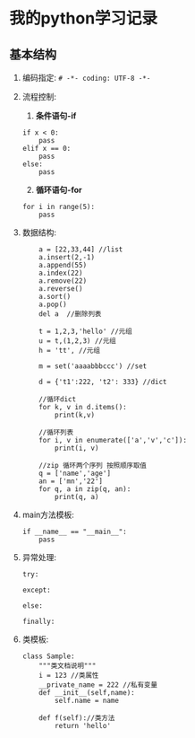 # 我的python学习记录

## 基本结构

1. 编码指定:
`# -*- coding: UTF-8 -*-`
2. 流程控制:

    1.  **条件语句-if**
    ```
    if x < 0:
        pass
    elif x == 0:
        pass
    else:
        pass
    ```
    2. **循环语句-for**
    
    ```
    for i in range(5):
        pass
    ```
3. 数据结构:

    ```
        a = [22,33,44] //list
        a.insert(2,-1)
        a.append(55)
        a.index(22)
        a.remove(22)
        a.reverse()
        a.sort()
        a.pop()
        del a  //删除列表
        
        t = 1,2,3,'hello' //元组
        u = t,(1,2,3) //元组
        h = 'tt', //元组
        
        m = set('aaaabbbccc') //set
        
        d = {'t1':222, 't2': 333} //dict
        
        //循环dict
        for k, v in d.items():
            print(k,v)
            
        //循环列表
        for i, v in enumerate(['a','v','c']):
            print(i, v)
            
        //zip 循环两个序列 按照顺序取值
        q = ['name','age']
        an = ['mn','22']
        for q, a in zip(q, an):
            print(q, a)
    ```
    
4. main方法模板:

    ```
    if __name__ == "__main__":
        pass
    ```

5. 异常处理:

    ```
    try:
        
    except:
    
    else:
    
    finally:
    ```
    
6. 类模板:

    ```
    class Sample:
        """类文档说明"""
        i = 123 //类属性
        __private_name = 222 //私有变量    
        def __init__(self,name):
            self.name = name
        
        def f(self)://类方法
            return 'hello'
    
    
    ```



